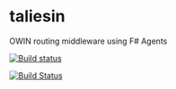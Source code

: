 taliesin
========

OWIN routing middleware using F# Agents

[![Build status](https://ci.appveyor.com/api/projects/status/b3erdf5knem9v0cy)](https://ci.appveyor.com/project/panesofglass/taliesin)

[![Build Status](https://travis-ci.org/frank-fs/taliesin.svg?branch=master)](https://travis-ci.org/frank-fs/taliesin)
